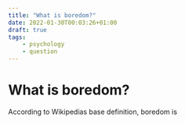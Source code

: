 ```yaml
---
title: "What is boredom?"
date: 2022-01-30T00:03:26+01:00
draft: true
tags:
    - psychology
    - question
---
```


# What is boredom?

According to Wikipedias base definition, boredom is 
